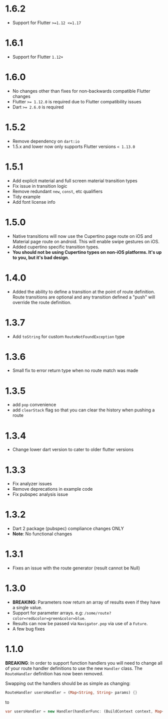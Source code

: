 # 1.6.2
- Support for Flutter `>=1.12 <=1.17`

# 1.6.1
- Support for Flutter `1.12+`

# 1.6.0
- No changes other than fixes for non-backwards compatible Flutter changes 
- Flutter `>= 1.12.0` is required due to Flutter compatibility issues
- Dart `>= 2.6.0` is required

# 1.5.2
- Remove dependency on `dart:io`
- 1.5.x and lower now only supports Flutter versions `< 1.13.0` 

# 1.5.1
- Add explicit material and full screen material transition types
- Fix issue in transition logic
- Remove redundant `new`, `const`, etc qualifiers
- Tidy example
- Add font license info

# 1.5.0
- Native transitions will now use the Cupertino page route on iOS and Material page route on android. This will enable swipe gestures on iOS.
- Added cupertino specific transition types. 
- **You should not be using Cupertino types on non-iOS platforms. It's up to you, but it's bad design**.

# 1.4.0
- Added the ability to define a transition at the point of route definition. Route transitions are optional and any transition defined a "push" will override the route definition.

# 1.3.7
- Add `toString` for custom `RouteNotFoundException` type

# 1.3.6
- Small fix to error return type when no route match was made

# 1.3.5
- add `pop` convenience
- add `clearStack` flag so that you can clear the history when pushing a route

# 1.3.4
- Change lower dart version to cater to older flutter versions

# 1.3.3
- Fix analyzer issues
- Remove deprecations in example code
- Fix pubspec analysis issue

# 1.3.2
- Dart 2 package (pubspec) compliance changes ONLY
- **Note**: No functional changes

# 1.3.1
- Fixes an issue with the route generator (result cannot be Null)

# 1.3.0
- **BREAKING**: Parameters now return an array of results even if they have a single value.
- Support for parameter arrays. e.g: `/some/route?color=red&color=green&color=blue`.
- Results can now be passed via `Navigator.pop` via use of a `Future`.
- A few bug fixes

# 1.1.0

**BREAKING**: In order to support function handlers you will need to change all of your route 
handler definitions to use the new `Handler` class. The `RouteHandler` definition has now been 
removed.

Swapping out the handlers should be as simple as changing:

```dart
RouteHandler usersHandler = (Map<String, String> params) {}
```

to

```dart
var usersHandler = new Handler(handlerFunc: (BuildContext context, Map<String, dynamic> params) {});
```
